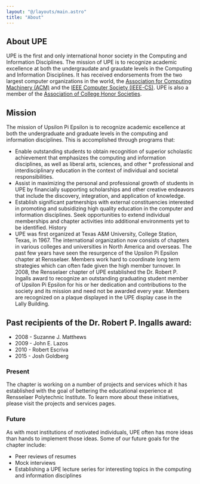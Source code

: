 ```yaml
---
layout: "@/layouts/main.astro"
title: "About"
---
```


## About UPE

UPE is the first and only international honor society in the Computing and Information Disciplines.
The mission of UPE is to recognize academic excellence at both the undergraudate and graudate levels in the Computing and Information Disciplines.
It has received endorsements from the two largest computer organizations in the world, the [Association for Computing Machinery (ACM)](http://www.acm.org/) and the [IEEE Computer Society (IEEE-CS)](http://www.ieee.org/).
UPE is also a member of the [Association of College Honor Societies](http://www.achsnatl.org/).

## Mission

The mission of Upsilon Pi Epsilon is to recognize academic excellence at both the undergraduate and graduate levels in the computing and information disciplines. This is accomplished through programs that:

- Enable outstanding students to obtain recognition of superior scholastic achievement that emphasizes the computing and information disciplines, as well as liberal arts, sciences, and other \* professional and interdisciplinary education in the context of individual and societal responsibilities.
- Assist in maximizing the personal and professional growth of students in UPE by financially supporting scholarships and other creative endeavors that include the discovery, integration, and application of knowledge.
- Establish significant partnerships with external constituencies interested in promoting and subsidizing high quality education in the computer and information disciplines.
  Seek opportunities to extend individual memberships and chapter activities into additional environments yet to be identified.
  History
- UPE was first organized at Texas A&M University, College Station, Texas, in 1967. The international organization now consists of chapters in various colleges and universities in North America and overseas. The past few years have seen the resurgence of the Upsilon Pi Epsilon chapter at Rensselaer. Members work hard to coordinate long term strategies which can often fade given the high member turnover. In 2008, the Rensselaer chapter of UPE established the Dr. Robert P. Ingalls award to recognize an outstanding graduating student member of Upsilon Pi Epsilon for his or her dedication and contributions to the society and its mission and need not be awarded every year. Members are recognized on a plaque displayed in the UPE display case in the Lally Building.

## Past recipients of the Dr. Robert P. Ingalls award:

- 2008 - Suzanne J. Matthews
- 2009 - John E. Lazos
- 2010 - Robert Escriva
- 2015 - Josh Goldberg

### Present

The chapter is working on a number of projects and services which it has established with the goal of bettering the educational experience at Rensselaer Polytechnic Institute. To learn more about these initiatives, please visit the projects and services pages.

### Future

As with most institutions of motivated individuals, UPE often has more ideas than hands to implement those ideas. Some of our future goals for the chapter include:

- Peer reviews of resumes
- Mock interviews
- Establishing a UPE lecture series for interesting topics in the computing and information disciplines
